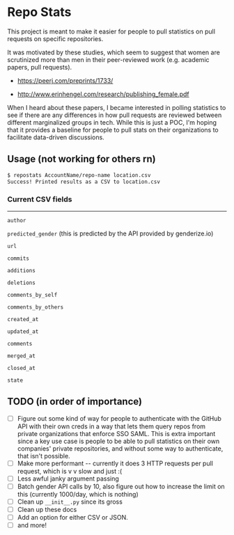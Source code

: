 # Repo Stats

This project is meant to make it easier for people to pull statistics on pull requests on specific repositories.

It was motivated by these studies, which seem to suggest that women are scrutinized more than men in their
peer-reviewed work (e.g. academic papers, pull requests).

* https://peerj.com/preprints/1733/

* http://www.erinhengel.com/research/publishing_female.pdf

When I heard about these papers, I became interested in polling statistics to see if there are any differences
in how pull requests are reviewed between different marginalized groups in tech. While this is just a POC,
I'm hoping that it provides a baseline for people to pull stats on their organizations to facilitate data-driven
discussions.

## Usage (not working for others rn)

```bash
$ repostats AccountName/repo-name location.csv
Success! Printed results as a CSV to location.csv
```

### Current CSV fields
______________
`author`

`predicted_gender` (this is predicted by the API provided by genderize.io)

`url`

`commits`

`additions`

`deletions`

`comments_by_self`

`comments_by_others`

`created_at`

`updated_at`

`comments`

`merged_at`

`closed_at`

`state`


## TODO (in order of importance)
- [ ] Figure out some kind of way for people to authenticate with the GitHub API with their own creds in a way that lets them query repos from private organizations that enforce SSO SAML. This is extra important since a key use case is people to be able to pull statistics on their own companies' private repositories, and without some way to authenticate, that isn't possible.
- [ ] Make more performant -- currently it does 3 HTTP requests per pull request, which is v v slow and just :(
- [ ] Less awful janky argument passing
- [ ] Batch gender API calls by 10, also figure out how to increase the limit on this (currently 1000/day, which is nothing)
- [ ] Clean up `__init__.py` since its gross
- [ ] Clean up these docs
- [ ] Add an option for either CSV or JSON.
- [ ] and more!
